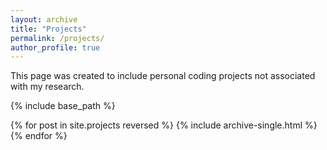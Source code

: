 ```yaml
---
layout: archive
title: "Projects"
permalink: /projects/
author_profile: true
---
```


This page was created to include personal coding projects not associated with my research.


{% include base_path %}

{% for post in site.projects reversed %}
  {% include archive-single.html %}
{% endfor %}
